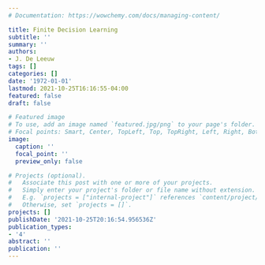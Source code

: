 ```yaml
---
# Documentation: https://wowchemy.com/docs/managing-content/

title: Finite Decision Learning
subtitle: ''
summary: ''
authors:
- J. De Leeuw
tags: []
categories: []
date: '1972-01-01'
lastmod: 2021-10-25T16:16:55-04:00
featured: false
draft: false

# Featured image
# To use, add an image named `featured.jpg/png` to your page's folder.
# Focal points: Smart, Center, TopLeft, Top, TopRight, Left, Right, BottomLeft, Bottom, BottomRight.
image:
  caption: ''
  focal_point: ''
  preview_only: false

# Projects (optional).
#   Associate this post with one or more of your projects.
#   Simply enter your project's folder or file name without extension.
#   E.g. `projects = ["internal-project"]` references `content/project/deep-learning/index.md`.
#   Otherwise, set `projects = []`.
projects: []
publishDate: '2021-10-25T20:16:54.956536Z'
publication_types:
- '4'
abstract: ''
publication: ''
---
```

